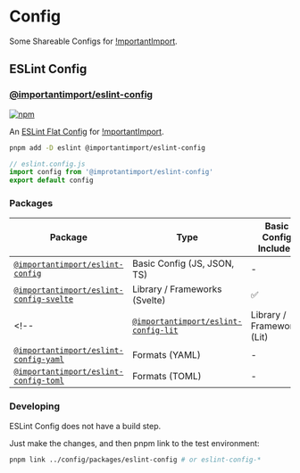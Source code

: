 # Config

Some Shareable Configs for [!mportantImport](https://github.com/importantimport).

## ESLint Config

### [@importantimport/eslint-config](/packages/eslint-config/)

[![npm](https://img.shields.io/npm/v/@importantimport/eslint-config)](https://npmjs.com/package/@importantimport/eslint-config)

An [ESLint Flat Config](https://eslint.org/docs/latest/use/configure/configuration-files-new) for [!mportantImport](https://github.com/importantimport).

```bash
pnpm add -D eslint @importantimport/eslint-config
```

```js
// eslint.config.js
import config from '@improtantimport/eslint-config'
export default config
```

### Packages

| Package | Type | Basic Config Included | Basic Config Required |
| - | - | - | - |
| [`@importantimport/eslint-config`](/packages/eslint-config) | Basic Config (JS, JSON, TS) | - | - |
| [`@importantimport/eslint-config-svelte`](/packages/eslint-config-svelte) | Library / Frameworks (Svelte) | ✅ | - |
<!-- | [`@importantimport/eslint-config-lit`](/packages/eslint-config-lit) | Library / Frameworks (Lit) | ✅ | - |
| [`@importantimport/eslint-config-yaml`](/packages/eslint-config-yaml) | Formats (YAML) | - | - |
| [`@importantimport/eslint-config-toml`](/packages/eslint-config-toml) | Formats (TOML) | - | - | -->

### Developing

ESLint Config does not have a build step.

Just make the changes, and then pnpm link to the test environment:

```bash
pnpm link ../config/packages/eslint-config # or eslint-config-*
```
